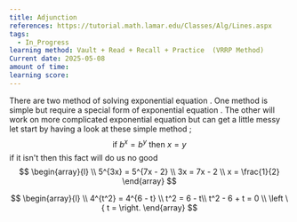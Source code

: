 ```yaml
---
title: Adjunction
references: https://tutorial.math.lamar.edu/Classes/Alg/Lines.aspx
tags:
  - In_Progress
learning method: Vault + Read + Recall + Practice  (VRRP Method)
Current date: 2025-05-08
amount of time: 
learning score:
---
```



There are two method of solving  exponential equation . One method is simple but require a special form of exponential  equation . The other will work on  more complicated  exponential equation but can get a little messy 
let start by having a look at these simple method  ; 
$$
\text{if } b^x   = b^y  \text{ then } x =  y  
$$
if it isn't then this fact will do us no good 
$$
\begin{array}{l} \\
5^{3x}  =  5^{7x  - 2}    \\
3x  =  7x   - 2   \\
x = \frac{1}{2}
\end{array}
$$

$$
\begin{array}{l}  \\
4^{t^2} = 4^{6 - t}  \\
t^2  = 6 - t\\
t^2   -  6 +  t  =  0    \\
\left \{ 
t =    
 \right.
\end{array}
$$
